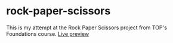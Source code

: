 # rock-paper-scissors
This is my attempt at the Rock Paper Scissors project from TOP's Foundations course.
[Live preview](https://gandalf50.github.io/rock-paper-scissors/)
